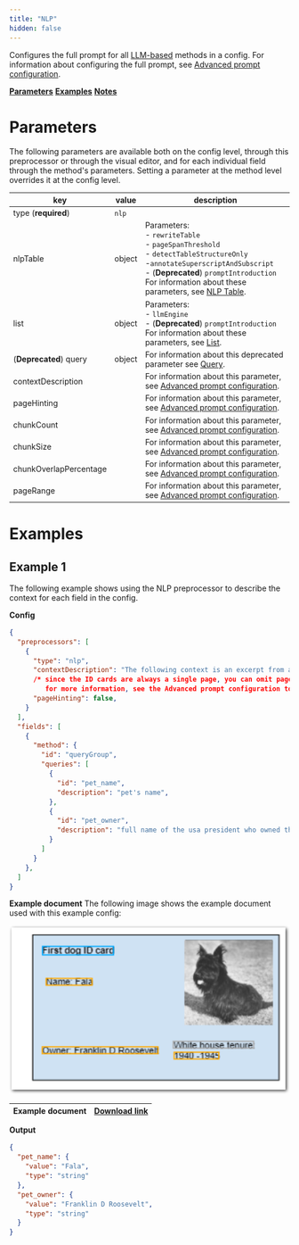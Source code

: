 ```yaml
---
title: "NLP"
hidden: false
---
```


Configures the full prompt for all [LLM-based](doc:prompt-tips) methods in a config. For information about configuring the full prompt, see [Advanced prompt configuration](doc:prompt).

[**Parameters**](doc:nlp#parameters)
[**Examples**](doc:nlp#examples)
[**Notes**](doc:nlp#notes)

Parameters
====

The following parameters are available both on the config level, through this preprocessor or through the visual editor, and for each individual field through the method's parameters. Setting a parameter at the method level overrides it at the config level.

| key                    | value  | description                                                  |
| ---------------------- | ------ | ------------------------------------------------------------ |
| type (**required**)    | `nlp`  |                                                              |
| nlpTable               | object | Parameters:<br/>- `rewriteTable`<br/>- `pageSpanThreshold`<br/>- `detectTableStructureOnly`<br/>-`annotateSuperscriptAndSubscript`<br/>- (**Deprecated**) `promptIntroduction`<br/>For information about these parameters, see [NLP Table](doc:nlp-table#parameters). |
| list                   | object | Parameters:<br/>- `llmEngine`<br/>- (**Deprecated**) `promptIntroduction`<br/>For information about these parameters, see [List](doc:list#parameters). |
| (**Deprecated**) query | object | For information about this deprecated parameter see [Query](doc:deprecated-query). |
| contextDescription     |        | For information about this parameter, see [Advanced prompt configuration](doc:prompt#parameters). |
| pageHinting            |        | For information about this parameter, see [Advanced prompt configuration](doc:prompt#parameters). |
| chunkCount             |        | For information about this parameter, see [Advanced prompt configuration](doc:prompt#parameters). |
| chunkSize              |        | For information about this parameter, see [Advanced prompt configuration](doc:prompt#parameters). |
| chunkOverlapPercentage |        | For information about this parameter, see [Advanced prompt configuration](doc:prompt#parameters). |
| pageRange              |        | For information about this parameter, see [Advanced prompt configuration](doc:prompt#parameters). |

Examples
====

Example 1
---

The following example shows using the NLP preprocessor to describe the context for each field in the config.  

**Config**

```json
{
  "preprocessors": [
    {
      "type": "nlp",
      "contextDescription": "The following context is an excerpt from an ID card for a presidential pet.",
      /* since the ID cards are always a single page, you can omit page information
         for more information, see the Advanced prompt configuration topic */
      "pageHinting": false,
    }
  ],
  "fields": [
    {
      "method": {
        "id": "queryGroup",
        "queries": [
          {
            "id": "pet_name",
            "description": "pet's name",
          },
          {
            "id": "pet_owner",
            "description": "full name of the usa president who owned this pet",
          }
        ]
      }
    },
  ]
}
```

**Example document**
The following image shows the example document used with this example config:

![Click to enlarge](https://raw.githubusercontent.com/sensible-hq/sensible-docs/main/readme-sync/assets/v0/images/final/nlp.png)

| Example document | [Download link](https://raw.githubusercontent.com/sensible-hq/sensible-docs/main/readme-sync/assets/v0/pdfs/nlp.pdf) |
| ----------- | ------------------------------------------------------------ |

**Output**

```json
{
  "pet_name": {
    "value": "Fala",
    "type": "string"
  },
  "pet_owner": {
    "value": "Franklin D Roosevelt",
    "type": "string"
  }
}
```



